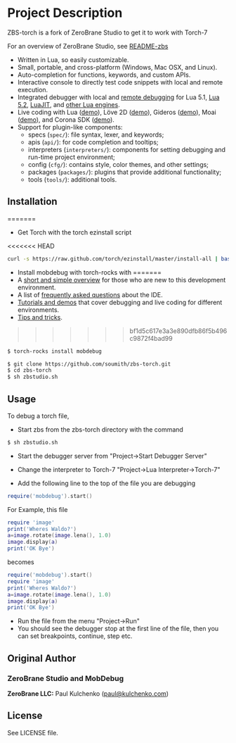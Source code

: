 # Project Description

ZBS-torch is a fork of ZeroBrane Studio to get it to work with Torch-7

For an overview of ZeroBrane Studio, see [README-zbs](https://github.com/soumith/zbs-torch/blob/master/README-zbs.md)

* Written in Lua, so easily customizable.
* Small, portable, and cross-platform (Windows, Mac OSX, and Linux).
* Auto-completion for functions, keywords, and custom APIs.
* Interactive console to directly test code snippets with local and remote execution.
* Integrated debugger with local and [remote debugging](http://studio.zerobrane.com/doc-remote-debugging.html) for Lua 5.1,
[Lua 5.2](http://studio.zerobrane.com/doc-lua52-debugging.html),
[LuaJIT](http://studio.zerobrane.com/doc-luajit-debugging.html),
and [other Lua engines](http://studio.zerobrane.com/documentation.html#debugging).
* Live coding with Lua ([demo](http://notebook.kulchenko.com/zerobrane/live-coding-in-lua-bret-victor-style)),
Löve 2D ([demo](http://notebook.kulchenko.com/zerobrane/live-coding-with-love)),
Gideros ([demo](http://notebook.kulchenko.com/zerobrane/gideros-live-coding-with-zerobrane-studio-ide)),
Moai ([demo](http://notebook.kulchenko.com/zerobrane/live-coding-with-moai-and-zerobrane-studio)),
and Corona SDK ([demo](http://notebook.kulchenko.com/zerobrane/debugging-and-live-coding-with-corona-sdk-applications-and-zerobrane-studio)).
* Support for plugin-like components:
  - specs (`spec/`): file syntax, lexer, and keywords;
  - apis (`api/`): for code completion and tooltips;
  - interpreters (`interpreters/`): components for setting debugging and run-time project environment;
  - config (`cfg/`): contains style, color themes, and other settings;
  - packages (`packages/`): plugins that provide additional functionality;
  - tools (`tools/`): additional tools.

## Installation
=======
* Get Torch with the torch ezinstall script

<<<<<<< HEAD
```bash
curl -s https://raw.github.com/torch/ezinstall/master/install-all | bash
```
* Install mobdebug with torch-rocks with
=======
* A [short and simple overview](http://studio.zerobrane.com/doc-getting-started.html) for those who are new to this development environment.
* A list of [frequently asked questions](http://studio.zerobrane.com/doc-faq.html) about the IDE.
* [Tutorials and demos](http://studio.zerobrane.com/tutorials.html) that cover debugging and live coding for different environments.
* [Tips and tricks](http://studio.zerobrane.com/doc-tips-and-tricks.html).
>>>>>>> bf1d5c617e3a3e890dfb86f5b496c9872f4bad99

```bash
$ torch-rocks install mobdebug
```

```bash
$ git clone https://github.com/soumith/zbs-torch.git
$ cd zbs-torch
$ sh zbstudio.sh
```

## Usage

To debug a torch file,

* Start zbs from the zbs-torch directory with the command

```bash
$ sh zbstudio.sh
```
* Start the debugger server from "Project->Start Debugger Server"

* Change the interpreter to Torch-7 "Project->Lua Interpreter->Torch-7" 

* Add the following line to the top of the file you are debugging

```lua
require('mobdebug').start()
```
For Example, this file
```lua
require 'image'
print('Wheres Waldo?')
a=image.rotate(image.lena(), 1.0)
image.display(a)
print('OK Bye')
```
becomes
```lua
require('mobdebug').start()
require 'image'
print('Wheres Waldo?')
a=image.rotate(image.lena(), 1.0)
image.display(a)
print('OK Bye')
```

* Run the file from the menu "Project->Run"
* You should see the debugger stop at the first line of the file, then you can set breakpoints, continue, step etc.

## Original Author

### ZeroBrane Studio and MobDebug

  **ZeroBrane LLC:** Paul Kulchenko (paul@kulchenko.com)
## License

See LICENSE file.
